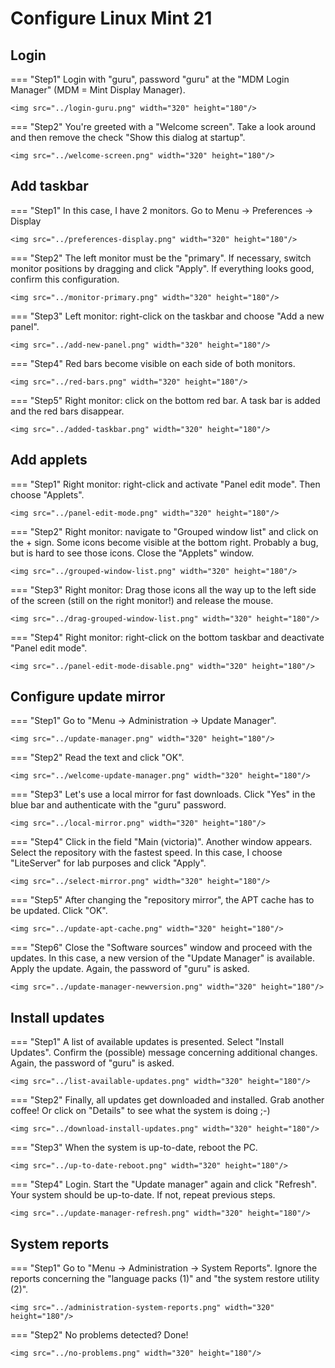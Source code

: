 # Configure Linux Mint 21

## Login
=== "Step1"
    Login with "guru", password "guru" at the "MDM Login Manager" (MDM = Mint Display Manager).

    <img src="../login-guru.png" width="320" height="180"/>

=== "Step2"
    You're greeted with a "Welcome screen". Take a look around and then remove the check "Show this dialog at startup".

    <img src="../welcome-screen.png" width="320" height="180"/>

## Add taskbar
=== "Step1"
    In this case, I have 2 monitors. Go to Menu -> Preferences -> Display

    <img src="../preferences-display.png" width="320" height="180"/>

=== "Step2"
    The left monitor must be the "primary". If necessary, switch monitor positions by dragging and click "Apply".
    If everything looks good, confirm this configuration.

    <img src="../monitor-primary.png" width="320" height="180"/>

=== "Step3"
    Left monitor: right-click on the taskbar and choose "Add a new panel".

    <img src="../add-new-panel.png" width="320" height="180"/>

=== "Step4"
    Red bars become visible on each side of both monitors.

    <img src="../red-bars.png" width="320" height="180"/>

=== "Step5"
    Right monitor: click on the bottom red bar. A task bar is added and the red bars disappear.

    <img src="../added-taskbar.png" width="320" height="180"/>

## Add applets
=== "Step1"
    Right monitor: right-click and activate "Panel edit mode". Then choose "Applets".

    <img src="../panel-edit-mode.png" width="320" height="180"/>

=== "Step2"
    Right monitor: navigate to "Grouped window list" and click on the + sign. Some icons become visible at the bottom right. Probably a bug, but is hard to see those icons. Close the "Applets" window.

    <img src="../grouped-window-list.png" width="320" height="180"/>

=== "Step3"
    Right monitor: Drag those icons all the way up to the left side of the screen (still on the right monitor!) and release the mouse.

    <img src="../drag-grouped-window-list.png" width="320" height="180"/>

=== "Step4"
    Right monitor: right-click on the bottom taskbar and deactivate "Panel edit mode".

    <img src="../panel-edit-mode-disable.png" width="320" height="180"/>

## Configure update mirror

=== "Step1"
    Go to "Menu -> Administration -> Update Manager".

    <img src="../update-manager.png" width="320" height="180"/>

=== "Step2"
    Read the text and click "OK".

    <img src="../welcome-update-manager.png" width="320" height="180"/>

=== "Step3"
    Let's use a local mirror for fast downloads. Click "Yes" in the blue bar and authenticate with the "guru" password.

    <img src="../local-mirror.png" width="320" height="180"/>

=== "Step4"
    Click in the field "Main (victoria)". Another window appears. Select the repository with the fastest speed. In this case, I choose "LiteServer" for lab purposes and click "Apply".

    <img src="../select-mirror.png" width="320" height="180"/>

=== "Step5"
    After changing the "repository mirror", the APT cache has to be updated. Click "OK".

    <img src="../update-apt-cache.png" width="320" height="180"/>

=== "Step6"
    Close the "Software sources" window and proceed with the updates. In this case, a new version of the "Update Manager" is available. Apply the update.
    Again, the password of "guru" is asked.

    <img src="../update-manager-newversion.png" width="320" height="180"/>

## Install updates
=== "Step1"
    A list of available updates is presented. Select "Install Updates". Confirm the (possible) message concerning additional changes. Again, the password of "guru" is asked.

    <img src="../list-available-updates.png" width="320" height="180"/>

=== "Step2"
    Finally, all updates get downloaded and installed. Grab another coffee! Or click on "Details" to see what the system is doing ;-)

    <img src="../download-install-updates.png" width="320" height="180"/>

=== "Step3"
    When the system is up-to-date, reboot the PC.

    <img src="../up-to-date-reboot.png" width="320" height="180"/>

=== "Step4"
    Login. Start the "Update manager" again and click "Refresh". Your system should be up-to-date. If not, repeat previous steps.

    <img src="../update-manager-refresh.png" width="320" height="180"/>

## System reports
=== "Step1"
    Go to "Menu -> Administration -> System Reports". Ignore the reports concerning the "language packs (1)" and "the system restore utility (2)".

    <img src="../administration-system-reports.png" width="320" height="180"/>

=== "Step2"
    No problems detected? Done!

    <img src="../no-problems.png" width="320" height="180"/>